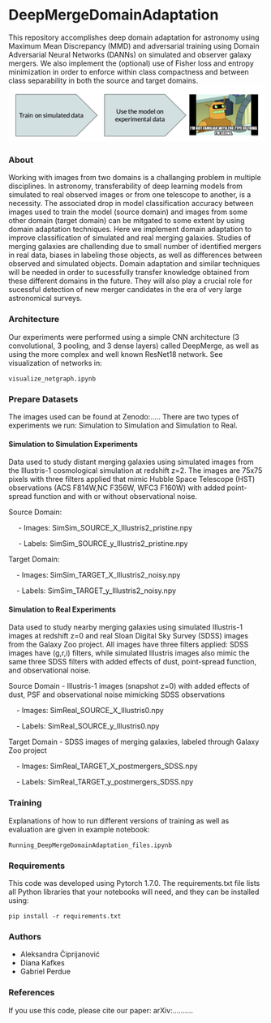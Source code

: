 # DeepMergeDomainAdaptation
This repository accomplishes deep domain adaptation for astronomy using Maximum Mean Discrepancy (MMD) and adversarial training using Domain Adversarial Neural Networks (DANNs) on simulated and observer galaxy mergers. We also implement the (optional) use of Fisher loss and entropy minimization in order to enforce within class compactness and between class separability in both the source and target domains.
![](images/source_target.png)

### About
Working with images from two domains is a challanging problem in multiple disciplines. In astronomy, transferability of deep learning models from simulated to real observed images or from one telescope to another, is a necessity.
The associated drop in model classification accuracy between images used to train the model (source domain) and images from some other domain (target domain) can be mitgated to some extent by using domain adaptation techniques. 
Here we implement domain adaptation to improve classification of simulated and real merging galaxies. Studies of merging galaxies are challending due to small number of identified mergers in real data, biases in labeling those objects, as well as differences between observed and simulated objects. Domain adaptation and similar techniques will be needed in order to sucessfully transfer knowledge obtained from these different domains in the future. They will also play a crucial role for sucessful detection of new merger candidates in the era of very large astronomical surveys.

### Architecture
Our experiments were performed using a simple CNN architecture (3 convolutional, 3 pooling, and 3 dense layers) called DeepMerge, as well as using the more complex and well known ResNet18 network. See visualization of networks in:
```
visualize_netgraph.ipynb 
```

### Prepare Datasets
The images used can be found at Zenodo:..... There are two types of experiments we run: Simulation to Simulation and Simulation to Real.

#### Simulation to Simulation Experiments
Data used to study distant merging galaxies using simulated images from the Illustris-1 cosmological simulation at redshift z=2. The images are 75x75 pixels with three filters applied that mimic Hubble Space Telescope (HST) observations (ACS F814W,NC F356W, WFC3 F160W) with added point-spread function and with or without observational noise.

Source Domain:

     - Images: SimSim_SOURCE_X_Illustris2_pristine.npy
     
     - Labels: SimSim_SOURCE_y_Illustris2_pristine.npy

Target Domain:

    - Images: SimSim_TARGET_X_Illustris2_noisy.npy
    
    - Labels: SimSim_TARGET_y_Illustris2_noisy.npy

#### Simulation to Real Experiments
Data used to study nearby merging galaxies using simulated Illustris-1 images at redshift z=0 and real Sloan Digital Sky Survey (SDSS) images from the Galaxy Zoo project. All images have three filters applied: SDSS images have (g,r,i) filters, while simulated Illustris images also mimic the same three SDSS filters with added effects of dust, point-spread function, and observational noise.

Source Domain - Illustris-1 images (snapshot z=0) with added effects of dust, PSF and observational noise mimicking SDSS observations

    - Images: SimReal_SOURCE_X_Illustris0.npy
    
    - Labels: SimReal_SOURCE_y_Illustris0.npy

Target Domain - SDSS images of merging galaxies, labeled through Galaxy Zoo project

    - Images: SimReal_TARGET_X_postmergers_SDSS.npy
    
    - Labels: SimReal_TARGET_y_postmergers_SDSS.npy


### Training
Explanations of how to run different versions of training as well as evaluation are given in example notebook: 
```
Running_DeepMergeDomainAdaptation_files.ipynb 
```


### Requirements
This code was developed using Pytorch 1.7.0. The requirements.txt file lists all Python libraries that your notebooks will need, and they can be installed using:
```
pip install -r requirements.txt
```


### Authors
- Aleksandra Ćiprijanović
- Diana Kafkes
- Gabriel Perdue

### References
If you use this code, please cite our paper: arXiv:..........
